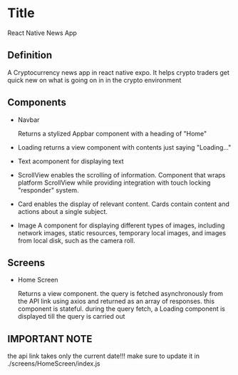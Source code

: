 # Title

React Native News App

## Definition

A Cryptocurrency news app in react native expo. It helps crypto traders get quick new on what is going on in
in the crypto environment

## Components

- Navbar

  Returns a stylized Appbar component with a heading of "Home"

- Loading
  returns a view component with contents just saying "Loading..."

- Text
  acomponent for displaying text

- ScrollView
  enables the scrolling of information.
  Component that wraps platform ScrollView while providing integration with touch locking "responder" system.

- Card
  enables the display of relevant content.
  Cards contain content and actions about a single subject.

- Image
  A component for displaying different types of images, including network images, static resources, temporary
  local images, and images from local disk, such as the camera roll.

## Screens

- Home Screen

  Returns a view component.
  the query is fetched asynchronously from the API link using axios and returned as an array of responses.
  this component is stateful.
  during the query fetch, a Loading component is displayed till the query is carried out

## IMPORTANT NOTE

the api link takes only the current date!!! make sure to update it in ./screens/HomeScreen/index.js
